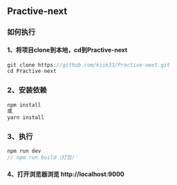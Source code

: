 ## Practive-next
### 如何执行
#### 1、将项目clone到本地，cd到Practive-next
```javascript
git clone https://github.com/kiik33/Practive-next.git
cd Practive-next
```
### 2、安装依赖
```javascript
npm install
或
yarn install
```
### 3、执行
```javascript
npm run dev
// npm run build（打包）
```
#### 4、打开浏览器浏览 http://localhost:9000

